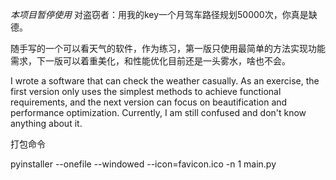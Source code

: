 *本项目暂停使用*
对盗窃者：用我的key一个月驾车路径规划50000次，你真是缺德。  



随手写的一个可以看天气的软件，作为练习，第一版只使用最简单的方法实现功能需求，下一版可以着重美化，和性能优化目前还是一头雾水，啥也不会。


I wrote a software that can check the weather casually.
As an exercise, the first version only uses the simplest methods to achieve functional requirements,
and the next version can focus on beautification and performance optimization. Currently,
I am still confused and don't know anything about it.  



打包命令  

pyinstaller --onefile --windowed --icon=favicon.ico -n 1 main.py
